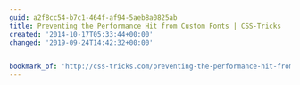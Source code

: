 ```yaml
---
guid: a2f8cc54-b7c1-464f-af94-5aeb8a0825ab
title: Preventing the Performance Hit from Custom Fonts | CSS-Tricks
created: '2014-10-17T05:33:44+00:00'
changed: '2019-09-24T14:42:32+00:00'


bookmark_of: 'http://css-tricks.com/preventing-the-performance-hit-from-custom-fonts/'
---
```




